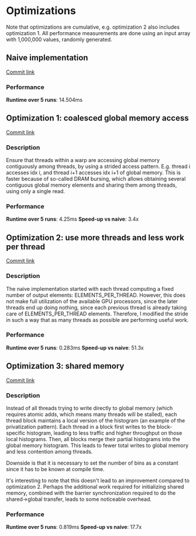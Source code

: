 # Optimizations

Note that optimizations are cumulative, e.g. optimization 2 also includes optimization 1.
All performance measurements are done using an input array with 1,000,000 values,
randomly generated.

## Naive implementation
[Commit link](https://github.com/tobiasvanderwerff/cuda-kernels/commit/bb35ec6f14a345a729e291bee342d29160795c38)

### Performance
**Runtime over 5 runs**: 14.504ms


## Optimization 1: coalesced global memory access
[Commit link](https://github.com/tobiasvanderwerff/cuda-kernels/commit/f50db76b0433cad50bb8d39becad545500bacc40)

### Description
Ensure that threads within a warp are accessing global memory
contiguously among threads, by using a strided access pattern. E.g. thread i accesses
idx i, and thread i+1 accesses idx i+1 of global memory. This is faster because of
so-called DRAM bursing, which allows obtaining several contiguous global memory elements
and sharing them among threads, using only a single read.

### Performance
**Runtime over 5 runs**: 4.25ms
**Speed-up vs naive**:   3.4x  


## Optimization 2: use more threads and less work per thread
[Commit link](https://github.com/tobiasvanderwerff/cuda-kernels/commit/e92e441b615b08bd3134c62269547c51107835f8)

### Description
The naive implementation started with each thread computing a fixed
number of output elements: ELEMENTS_PER_THREAD. However, this does not make full
utilization of the available GPU processors, since the later threads end up doing
nothing, since each previous thread is already taking care of ELEMENTS_PER_THREAD
elements. Therefore, I modified the stride in such a way that as many threads as
possible are performing useful work.

### Performance
**Runtime over 5 runs**: 0.283ms
**Speed-up vs naive**: 51.3x


## Optimization 3: shared memory
[Commit link](https://github.com/tobiasvanderwerff/cuda-kernels/commit/09ea898ad203ede867e10dc53da9120f515dd058)

### Description
Instead of all threads trying to write directly to global memory (which
requires atomic adds, which means many threads will be stalled), each thread block
maintains a local version of the histogram (an example of the privatization pattern).
Each thread in a block first writes to the block-specific histogram, leading to less
traffic and higher throughput on those local histograms. Then, all blocks merge their
partial histograms into the global memory histogram. This leads to fewer total writes to
global memory and less contention among threads.

Downside is that it is necessary to set the number of bins as a constant since it has to
be known at compile time.

It's interesting to note that this doesn't lead to an improvement compared to
optimization 2. Perhaps the additional work required for initializing shared memory,
combined with the barrier synchronization required to do the shared->global transfer,
leads to some noticeable overhead.

### Performance
**Runtime over 5 runs**: 0.819ms
**Speed-up vs naive**: 17.7x
